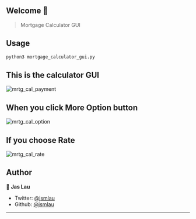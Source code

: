 ## Welcome 👋
> Mortgage Calculator GUI

## Usage

```sh
python3 mortgage_calculator_gui.py
```
## This is the calculator GUI
![mrtg_cal_payment](https://user-images.githubusercontent.com/37385743/88880687-45acfb80-d1e2-11ea-98f7-720b9c95642c.png)

## When you click **More Option** button
![mrtg_cal_option](https://user-images.githubusercontent.com/37385743/88880533-d6370c00-d1e1-11ea-9de9-d87ea2ea66eb.png)

## If you choose **Rate** 
![mrtg_cal_rate](https://user-images.githubusercontent.com/37385743/88880760-70974f80-d1e2-11ea-86d8-1e3cf7a0102d.png)

## Author

👤 **Jas Lau**

* Twitter: [@jsmlau](https://twitter.com/jsmlau)
* Github: [@jsmlau](https://github.com/jsmlau)

***
